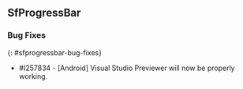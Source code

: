 ## SfProgressBar

### Bug Fixes
{: #sfprogressbar-bug-fixes}

* \#I257834 - [Android] Visual Studio Previewer will now be properly working. 